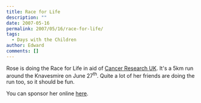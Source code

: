 ```yaml
---
title: Race for Life
description: ""
date: 2007-05-16
permalink: 2007/05/16/race-for-life/
tags:
  - Days with the Children
author: Edward
comments: []
---
```


Rose is doing the Race for Life in aid of [Cancer Research UK][1]. It\'s
a 5km run around the Knavesmire on June 27<sup>th</sup>. Quite a lot of
her friends are doing the run too, so it should be fun.

You can sponsor her online [here][2].



[1]: https://www.cancerresearchuk.org/
[2]: https://www.raceforlifesponsorme.org/RoseAndrews2007
